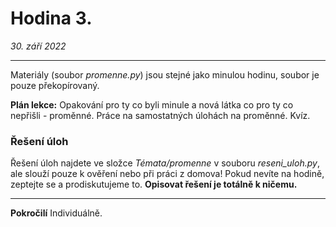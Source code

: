 # Hodina 3.
_30. září 2022_

-------

Materiály (soubor _promenne.py_) jsou stejné jako minulou hodinu, soubor je pouze překopírovaný.

**Plán lekce:**
Opakování pro ty co byli minule a nová látka co pro ty co nepřišli - proměnné.
Práce na samostatných úlohách na proměnné.
Kvíz.

### Řešení úloh
Řešení úloh najdete ve složce _Témata/promenne_ v souboru _reseni_uloh.py_, ale slouží pouze k ověření nebo při práci z domova!
Pokud nevíte na hodině, zeptejte se a prodiskutujeme to. **Opisovat řešení je totálně k ničemu.**

------

**Pokročilí**
Individuálně.
